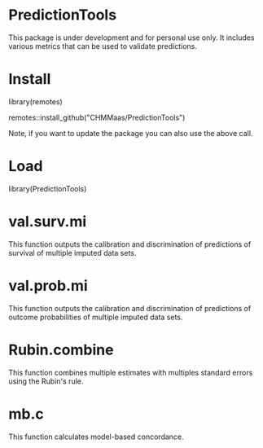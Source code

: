# PredictionTools
This package is under development and for personal use only. It includes various metrics that can be used to validate predictions.

# Install
library(remotes)

remotes::install_github("CHMMaas/PredictionTools")

Note, if you want to update the package you can also use the above call.

# Load
library(PredictionTools)

# val.surv.mi
This function outputs the calibration and discrimination of predictions of survival of multiple imputed data sets.

# val.prob.mi
This function outputs the calibration and discrimination of predictions of outcome probabilities of multiple imputed data sets.

# Rubin.combine
This function combines multiple estimates with multiples standard errors using the Rubin's rule.

# mb.c
This function calculates model-based concordance.
